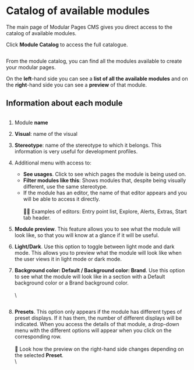 # Catalog of available modules

The main page of Modular Pages CMS gives you direct access to the catalog of available modules.

Click **Module Catalog** to access the full catalogue.

<figure><img src=".gitbook/assets/moduleCatalogDetail.png" alt=""><figcaption></figcaption></figure>

From the module catalog, you can find all the modules available to create your modular pages.

On the **left**-hand side you can see a **list of all the available modules** and on the **right**-hand side you can see a **preview** of that module.

## Information about each module

<figure><img src=".gitbook/assets/CatalogModuleOptionsNumbers.png" alt=""><figcaption></figcaption></figure>

1. Module **name**

2. **Visual**: name of the visual

3. **Stereotype**: name of the stereotype to which it belongs. This information is very useful for development profiles.

4. Additional menu with access to:

    - **See usages**. Click to see which pages the module is being used on.
    - **Filter modules like this**: Shows modules that, despite being visually different, use the same stereotype.
    - If the module has an editor, the name of that editor appears and you will be able to access it directly.<br> <br> 👋🏽 Examples of editors: Entry point list, Explore, Alerts, Extras, Start tab header.

5. **Module preview**. This feature allows you to see what the module will look like, so that you will know at a glance if it will be useful.

6. **Light/Dark**. Use this option to toggle between light mode and dark mode. This allows you to preview what the module will look like when the user views it in light mode or dark mode.

7. **Background color: Default / Background color: Brand**. Use this option to see what the module will look like in a section with a Default background color or a Brand background color.<br><br> \

    <figure><img src=".gitbook/assets/background.png" alt=""><figcaption></figcaption></figure>

8. **Presets**. This option only appears if the module has different types of preset displays. If it has them, the number of different displays will be indicated. When you access the details of that module, a drop-down menu with the different options will appear when you click on the corresponding row.<br><br> 🧐 Look how the preview on the right-hand side changes depending on the selected **Preset**.<br> \
